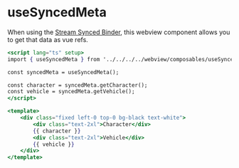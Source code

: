 # useSyncedMeta

When using the [Stream Synced Binder](../../../useRebar/systems/useStreamSyncedBinder.md), this webview component allows you to get that data as vue refs.

```jsx
<script lang="ts" setup>
import { useSyncedMeta } from '../../../../webview/composables/useSyncedMeta';

const syncedMeta = useSyncedMeta();

const character = syncedMeta.getCharacter();
const vehicle = syncedMeta.getVehicle();
</script>

<template>
    <div class="fixed left-0 top-0 bg-black text-white">
        <div class="text-2xl">Character</div>
        {{ character }}
        <div class="text-2xl">Vehicle</div>
        {{ vehicle }}
    </div>
</template>
```
